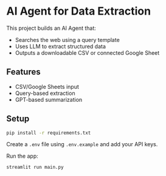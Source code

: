 # AI Agent for Data Extraction

This project builds an AI Agent that:
- Searches the web using a query template
- Uses LLM to extract structured data
- Outputs a downloadable CSV or connected Google Sheet

## Features
- CSV/Google Sheets input
- Query-based extraction
- GPT-based summarization

## Setup
```bash
pip install -r requirements.txt
```
Create a `.env` file using `.env.example` and add your API keys.

Run the app:
```bash
streamlit run main.py
```
